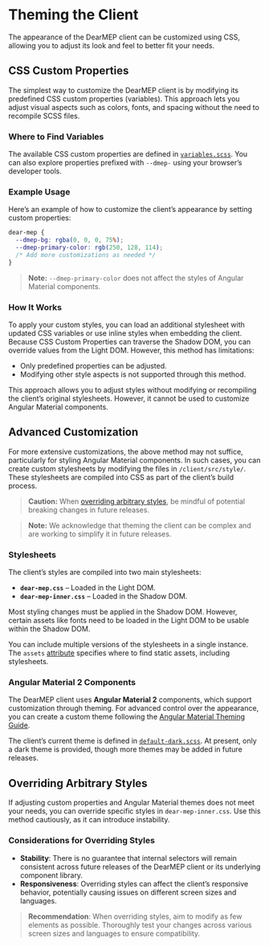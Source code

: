 <!--
SPDX-FileCopyrightText: © 2024 Tobias Mühlberger

SPDX-License-Identifier: AGPL-3.0-or-later
-->

# Theming the Client

The appearance of the DearMEP client can be customized using CSS, allowing you to adjust its look and feel to better fit your needs.

## CSS Custom Properties

The simplest way to customize the DearMEP client is by modifying its predefined CSS custom properties (variables). This approach lets you adjust visual aspects such as colors, fonts, and spacing without the need to recompile SCSS files.

### Where to Find Variables

The available CSS custom properties are defined in [`variables.scss`](../client/src/style/themes/variables.scss). You can also explore properties prefixed with `--dmep-` using your browser’s developer tools.

### Example Usage

Here’s an example of how to customize the client’s appearance by setting custom properties:

```css
dear-mep {
  --dmep-bg: rgba(0, 0, 0, 75%);
  --dmep-primary-color: rgb(250, 128, 114);
  /* Add more customizations as needed */
}
```

> **Note:** `--dmep-primary-color` does not affect the styles of Angular Material components.

### How It Works

To apply your custom styles, you can load an additional stylesheet with updated CSS variables or use inline styles when embedding the client. Because CSS Custom Properties can traverse the Shadow DOM, you can override values from the Light DOM. However, this method has limitations:
- Only predefined properties can be adjusted.
- Modifying other style aspects is not supported through this method.

This approach allows you to adjust styles without modifying or recompiling the client’s original stylesheets. However, it cannot be used to customize Angular Material components.

## Advanced Customization

For more extensive customizations, the above method may not suffice, particularly for styling Angular Material components. In such cases, you can create custom stylesheets by modifying the files in `/client/src/style/`. These stylesheets are compiled into CSS as part of the client’s build process.

> **Caution:** When [overriding arbitrary styles](#overriding-arbitrary-styles), be mindful of potential breaking changes in future releases.

> **Note:** We acknowledge that theming the client can be complex and are working to simplify it in future releases.

### Stylesheets

The client’s styles are compiled into two main stylesheets:
- **`dear-mep.css`** – Loaded in the Light DOM.
- **`dear-mep-inner.css`** – Loaded in the Shadow DOM.

Most styling changes must be applied in the Shadow DOM. However, certain assets like fonts need to be loaded in the Light DOM to be usable within the Shadow DOM.

You can include multiple versions of the stylesheets in a single instance. The `assets` [attribute](../client/README.md#1-html-attributes) specifies where to find static assets, including stylesheets.

### Angular Material 2 Components

The DearMEP client uses **Angular Material 2** components, which support customization through theming. For advanced control over the appearance, you can create a custom theme following the [Angular Material Theming Guide](https://material.angular.io/guide/material-2-theming).

The client’s current theme is defined in [`default-dark.scss`](../client/src/style/themes/default-dark.scss). At present, only a dark theme is provided, though more themes may be added in future releases.

## Overriding Arbitrary Styles

If adjusting custom properties and Angular Material themes does not meet your needs, you can override specific styles in `dear-mep-inner.css`. Use this method cautiously, as it can introduce instability.

### Considerations for Overriding Styles

- **Stability**: There is no guarantee that internal selectors will remain consistent across future releases of the DearMEP client or its underlying component library.
- **Responsiveness**: Overriding styles can affect the client’s responsive behavior, potentially causing issues on different screen sizes and languages.

> **Recommendation**: When overriding styles, aim to modify as few elements as possible. Thoroughly test your changes across various screen sizes and languages to ensure compatibility.
